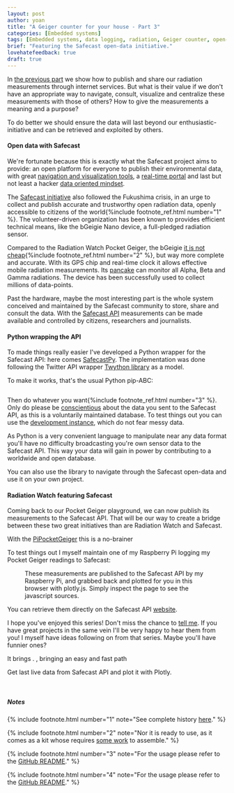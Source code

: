 ```yaml
---
layout: post
author: yoan
title: "A Geiger counter for your house - Part 3"
categories: [Embedded systems]
tags: [Embedded systems, data logging, radiation, Geiger counter, open-data, Safecast]
brief: "Featuring the Safecast open-data initiative."
lovehatefeedback: true
draft: true
---
```


In [the previous part](/2016/03/04/radiation-watch-raspberry/) we show how to publish and share our radiation measurements through internet services. But what is their value if we don't have an appropriate way to navigate, consult, visualize and centralize these measurements with those of others? How to give the measurements a meaning and a purpose?

To do better we should ensure the data will last beyond our enthusiastic-initiative and can be retrieved and exploited by others.

#### Open data with Safecast

We're fortunate because this is exactly what the Safecast project aims to provide: an open platform for everyone to publish their environmental data, with great [navigation and visualization tools](http://safecast.org/tilemap/), a [real-time portal](http://realtime.safecast.org/) and last but not least a hacker [data oriented mindset](http://blog.safecast.org/faq/).

The [Safecast initiative](http://blog.safecast.org/about/) also followed the Fukushima crisis, in an urge to collect and publish accurate and trustworthy open radiation data, openly accessible to citizens of the world{%include footnote_ref.html number="1" %}. The volunteer-driven organization has been known to provides efficient technical means, like the bGeigie Nano device, a full-pledged radiation sensor.

Compared to the Radiation Watch Pocket Geiger, the bGeigie [it is not cheap](http://shop.kithub.cc/products/safecast-bgeigie-nano){%include footnote_ref.html number="2" %}, but way more complete and accurate. With its GPS chip and real-time clock it allows effective mobile radiation measurements. Its [pancake](http://www.lndinc.com/products/17/) can monitor all Alpha, Beta and Gamma radiations. The device has been successfully used to collect millions of data-points.

Past the hardware, maybe the most interesting part is the whole system conceived and maintained by the Safecast community to store, share and consult the data. With the [Safecast API](https://api.safecast.org/en-US/home) measurements can be made available and controlled by citizens, researchers and journalists.

#### Python wrapping the API

To made things really easier I've developed a Python wrapper for the Safecast API: here comes [SafecastPy](https://github.com/MonsieurV/SafecastPy). The implementation was done following the Twitter API wrapper [Twython library](https://github.com/ryanmcgrath/twython/) as a model.

To make it works, that's the usual Python pip-ABC:

```pip install SafecastPy
```

Then do whatever you want{%include footnote_ref.html number="3" %}. Only do please be [conscientious](http://blog.safecast.org/2014/01/useful-data/) about the data you sent to the Safecast API, as this is a voluntarily maintained database. To test things out you can use the [development instance](http://dev.safecast.org/), which do not fear messy data.

As Python is a very convenient language to manipulate near any data format you'll have no difficulty broadcasting you're own sensor data to the Safecast API. This way your data will gain in power by contributing to a worldwide and open database.

You can also use the library to navigate through the Safecast open-data and use it on your own project.

#### Radiation Watch featuring Safecast

Coming back to our Pocket Geiger playground, we can now publish its measurements to the Safecast API. That will be our way to create a bridge between these two great initiatives than are Radiation Watch and Safecast.

With the [PiPocketGeiger](https://github.com/MonsieurV/PiPocketGeiger) this is a no-brainer

To test things out I myself maintain one of my Raspberry Pi logging my Pocket Geiger readings to Safecast:

<figure>
  <div id="plot-safecast-soubeyrac"></div>
  <figcaption>These measurements are published to the Safecast API by my Raspberry Pi, and grabbed back and plotted for you in this browser with plotly.js. Simply inspect the page to see the javascript sources.</figcaption>
</figure>

<script type="text/javascript" src="https://cdn.plot.ly/plotly-1.5.0.min.js"></script>
<script src="https://code.jquery.com/jquery-2.2.2.min.js" integrity="sha256-36cp2Co+/62rEAAYHLmRCPIych47CvdM+uTBJwSzWjI=" crossorigin="anonymous"></script>
<script>
  var data = [ { x: [], y: [], type: 'scatter' } ];
  function doPlot() {
    // TODO To make it responsive at window resizing
    // https://plot.ly/javascript/responsive-fluid-layout/
    Plotly.plot(
      document.getElementById('plot-safecast-soubeyrac'),
      data,
      {
        title: 'Yoan\'s home radiation',
        xaxis: {
        title: 'Timestamp'
        },
        yaxis: {
        title: 'Radiation dose (uSv/h)'
        }
      }
    );
  }
  // Download 100 data points (25*4).
  var PAGES = 4;
  var promises = [];
  var results = [];
  for(var i = 1; i <= PAGES; i++) {
    promises.push(
      new Promise(function(i, resolve, reject) {
        jQuery.get('https://api.safecast.org/measurements.json?order=captured_at+desc&user_id=992&page=' + i, function(i, response) {
          results[i] = response;
          resolve();
        }.bind(null, i));
      }.bind(null, i))
    );
  }
  Promise.all(promises).then(function () {
    for(var i = PAGES; i >= 1; i--) {
      results[i].reverse().forEach(function(dataPoint) {
        data[0].x.push(dataPoint.captured_at.replace('T', ' ').replace('Z', '')),
        data[0].y.push(dataPoint.value)
      });
    }
    doPlot();
  });
</script>

You can retrieve them directly on the Safecast API [website]((https://api.safecast.org/en-US/users/992/measurements?order=captured_at+desc)).

I hope you've enjoyed this series! Don't miss the chance to [tell me](mailto:yoan@ytotech.com). If you have great projects in the same vein I'll be very happy to hear them from you! I myself have ideas following on from that series. Maybe you'll have funnier ones?


It brings . , bringing an easy and fast path

Get last live data from Safecast API and plot it with Plotly.

<br>

##### Notes

{% include footnote.html number="1" note="See complete history [here](http://blog.safecast.org/history/)." %}

{% include footnote.html number="2" note="Nor it is ready to use, as it comes as a kit whose requires [some work](https://github.com/Safecast/bGeigieNanoKit/wiki/NANO-MANUAL) to assemble." %}

{% include footnote.html number="3" note="For the usage please refer to the [GitHub README](https://github.com/MonsieurV/SafecastPy#basic-usage)." %}

{% include footnote.html number="4" note="For the usage please refer to the [GitHub README](https://github.com/MonsieurV/SafecastPy#basic-usage)." %}
